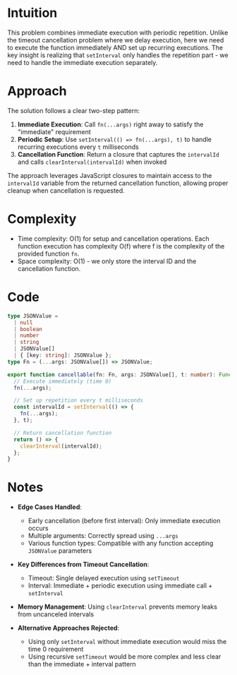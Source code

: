 # Intuition

This problem combines immediate execution with periodic repetition. Unlike the timeout cancellation problem where we delay execution, here we need to execute the function immediately AND set up recurring executions. The key insight is realizing that `setInterval` only handles the repetition part - we need to handle the immediate execution separately.

# Approach

The solution follows a clear two-step pattern:

1. **Immediate Execution**: Call `fn(...args)` right away to satisfy the "immediate" requirement
2. **Periodic Setup**: Use `setInterval(() => fn(...args), t)` to handle recurring executions every `t` milliseconds
3. **Cancellation Function**: Return a closure that captures the `intervalId` and calls `clearInterval(intervalId)` when invoked

The approach leverages JavaScript closures to maintain access to the `intervalId` variable from the returned cancellation function, allowing proper cleanup when cancellation is requested.

# Complexity

- Time complexity: O(1) for setup and cancellation operations. Each function execution has complexity O(f) where f is the complexity of the provided function `fn`.
- Space complexity: O(1) - we only store the interval ID and the cancellation function.

# Code

```ts
type JSONValue =
  | null
  | boolean
  | number
  | string
  | JSONValue[]
  | { [key: string]: JSONValue };
type Fn = (...args: JSONValue[]) => JSONValue;

export function cancellable(fn: Fn, args: JSONValue[], t: number): Function {
  // Execute immediately (time 0)
  fn(...args);

  // Set up repetition every t milliseconds
  const intervalId = setInterval(() => {
    fn(...args);
  }, t);

  // Return cancellation function
  return () => {
    clearInterval(intervalId);
  };
}
```

# Notes

- **Edge Cases Handled**:

  - Early cancellation (before first interval): Only immediate execution occurs
  - Multiple arguments: Correctly spread using `...args`
  - Various function types: Compatible with any function accepting `JSONValue` parameters

- **Key Differences from Timeout Cancellation**:

  - Timeout: Single delayed execution using `setTimeout`
  - Interval: Immediate + periodic execution using immediate call + `setInterval`

- **Memory Management**: Using `clearInterval` prevents memory leaks from uncanceled intervals

- **Alternative Approaches Rejected**:
  - Using only `setInterval` without immediate execution would miss the time 0 requirement
  - Using recursive `setTimeout` would be more complex and less clear than the immediate + interval pattern
